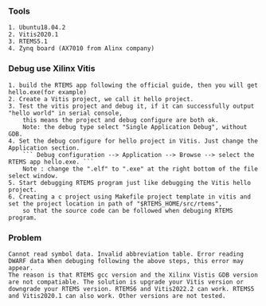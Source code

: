 ### Tools 
    1. Ubuntu18.04.2
    2. Vitis2020.1
    3. RTEMS5.1
    4. Zynq board (AX7010 from Alinx company)
    
    
### Debug use Xilinx Vitis
    1. build the RTEMS app following the official guide, then you will get hello.exe(for example)
    2. Create a Vitis project, we call it hello project. 
    3. Test the vitis project and debug it, if it can successfully output "hello world" in serial console,    
        this means the project and debug configure are both ok.   
        Note: the debug type select "Single Application Debug", without GDB.   
    4. Set the debug configure for hello project in Vitis. Just change the Application section.    
        ``` Debug configuration --> Application --> Browse --> select the RTEMS app hello.exe. ```   
        Note : change the ".elf" to ".exe" at the right bottom of the file select window.
    5. Start debugging RTEMS program just like debugging the Vitis hello project. 
    6. Creating a c project using Makefile project template in vitis and set the project location in path of "$RTEMS_HOME/src/rtems",   
        so that the source code can be followed when debuging RTEMS program.   


### Problem
    Cannot read symbol data. Invalid abbreviation table. Error reading DWARF data When debuging following the above steps, this error may appear.   
    The reason is that RTEMS gcc version and the Xilinx Vistis GDB version are not compatiable. The solution is upgrade your Vitis version or   
    downgrade your RTEMS version. RTEMS6 and Vitis2022.2 can work. RTEMS5 and Vitis2020.1 can also work. Other versions are not tested.   

